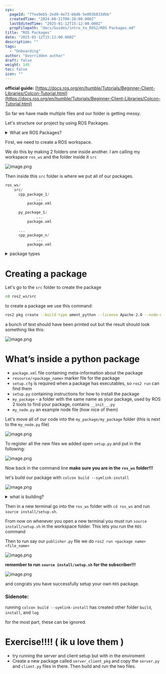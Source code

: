 ```yaml
---
sys:
  pageId: "7fea9eb5-2ed9-4e73-b6d6-5e093b833dbb"
  createdTime: "2024-08-21T00:28:00.000Z"
  lastEditedTime: "2025-01-12T15:12:00.000Z"
  propFilepath: "docs/Guides/intro_to_ROS2/ROS Packages.md"
title: "ROS Packages"
date: "2025-01-12T15:12:00.000Z"
description: ""
tags:
  - "Onboarding"
author: "Overridden author"
draft: false
weight: 145
toc: false
icon: ""
---
```


**official guide:** [https://docs.ros.org/en/humble/Tutorials/Beginner-Client-Libraries/Colcon-Tutorial.html](https://docs.ros.org/en/humble/Tutorials/Beginner-Client-Libraries/Colcon-Tutorial.html)

So far we have made multiple files and our folder is getting messy.

Let's structure our project by using ROS Packages.

<details>

<summary>What are ROS Packages?</summary>

ROS Packages are, as the name implies, packages of code that are highly sharable between ROS developers.

They consist of a folder, `package.xml` file, and source code

```python
      cpp_package_1/
		      ... imagine much code files here ..
          package.xml
```

</details>

First, we need to create a ROS workspace.

We do this by making 2 folders one inside another. I am calling my workspace `ros_ws` and the folder inside it `src`

![image.png](https://prod-files-secure.s3.us-west-2.amazonaws.com/d518164a-d88e-44d1-a4ee-3adb3bd8bce0/70706947-fd18-4537-a67b-e12946812d31/image.png?X-Amz-Algorithm=AWS4-HMAC-SHA256&X-Amz-Content-Sha256=UNSIGNED-PAYLOAD&X-Amz-Credential=ASIAZI2LB466XVZVZPJ6%2F20250407%2Fus-west-2%2Fs3%2Faws4_request&X-Amz-Date=20250407T140858Z&X-Amz-Expires=3600&X-Amz-Security-Token=IQoJb3JpZ2luX2VjEOb%2F%2F%2F%2F%2F%2F%2F%2F%2F%2FwEaCXVzLXdlc3QtMiJHMEUCIFzS2%2Fhrc4uO7XMLHx7Ia0PWcyZcy6MRHmIsrYUKqyXeAiEAnOh1hiyPxn0gFi7br4PtwlU%2FlfYcH767v%2Bx9hyoxclwq%2FwMIXxAAGgw2Mzc0MjMxODM4MDUiDDj2aRUmIMR92LcPICrcA4YpOOzlBu4WCHlzyvDJjg6Fi1TvXZAeX6Ih5XX28tKC2KTvR21DAfZTiuI6rEbCQQQDSZkJH8Lcax86sguk6OJGypRbc8ydUYipf9LmW%2FqJohTFBSoinmAg2wU2Kk%2F%2Bn%2BnE3mu%2F%2BqC2I8%2B5OKpqHzMNKTDrfvzQixjs6BJptXso0OE76U8k4mLA1vzpWnhFx6EnbcBDiJQ3JWonki9X5AenaMH3uTeyUbtcqbEtyz2zriR9KG1DxxVMgoFEix5XM96rZlBwSvI9hfILiF1jpROrIi6Ovyv1Io5VE5IVe8FJu1NS0aQ4CmyOjhJOKj5L7R2abZSiAIcknbwXNOeOVZ8DLg8ZVJL1ZoNkW3AFIxZW0p2Ua65OPo7c0MCAQPjP1VOfwWmAPzV%2Bkznk%2BDjUBRKVKU7Y%2FmyJcWUIiYAt4TrQCxnW4FZDxIh4pCeaKMasGlTvjIpN9oHbZSxp49zZP3x8Tv9q3OCECUEYGunsz2DUS9Wuu%2FuztXQ2IOdtTTXbfWU7LJ%2FOKnvspUnPCjBiEqj%2BxjMuZGTcQ2ln7ph7poSSg1npAOCeBVhUH8pgnoB4J3TY%2FrId16umswhTByFVbmvaeqlFHPdWrIJDXTqHX%2F2lKIzFvyrMoN%2B5gNVrMOy2z78GOqUBjzWrjnB6MWAcYtZLWoNQzsMMq%2Fw8d2WIbW1bUidYDYs0ikmwi5YdsDPLxLeDJ0f2qH4kC8njdXGbvl0%2BS47Oe87%2FznGGVcoHZ4dENCSgyF34DYSY002eC4GkaMGZB6I1jK6r9DFxIAIK7Mqp6ebaHSeKexMePvl5udHEgqr1UfD%2FLxKpcVjn%2F9wlf4yuIDFeY1Kc3msRq7RTSX3iChXqysDPw7Gy&X-Amz-Signature=74e0b7df32a8f296077c1818ea8e1beecbe6f85087c3242173ada0a63c0ca567&X-Amz-SignedHeaders=host&x-id=GetObject)

Then inside this `src` folder is where we put all of our packages.

```python
ros_ws/
    src/
      cpp_package_1/
		      ...
          package.xml

      py_package_1/
		      ...
          package.xml

      ...
      cpp_package_n/
		      ...
          package.xml

```

<details>

<summary>package types</summary>

packages can be either `C++` or python.

the intern file structure is different for each but for this guide we will stick to creating python packages

</details>

# Creating a package

Let's go to the `src` folder to create the package

```bash
cd ros2_ws/src
```

to create a package we use this command:

```bash
ros2 pkg create --build-type ament_python --license Apache-2.0 --node-name my_node my_package
```

a bunch of text should have been printed out but the result should look something like this:

![image.png](https://prod-files-secure.s3.us-west-2.amazonaws.com/d518164a-d88e-44d1-a4ee-3adb3bd8bce0/e6cf1e3f-8512-4a3e-b131-079f800bf3e8/image.png?X-Amz-Algorithm=AWS4-HMAC-SHA256&X-Amz-Content-Sha256=UNSIGNED-PAYLOAD&X-Amz-Credential=ASIAZI2LB466XVZVZPJ6%2F20250407%2Fus-west-2%2Fs3%2Faws4_request&X-Amz-Date=20250407T140858Z&X-Amz-Expires=3600&X-Amz-Security-Token=IQoJb3JpZ2luX2VjEOb%2F%2F%2F%2F%2F%2F%2F%2F%2F%2FwEaCXVzLXdlc3QtMiJHMEUCIFzS2%2Fhrc4uO7XMLHx7Ia0PWcyZcy6MRHmIsrYUKqyXeAiEAnOh1hiyPxn0gFi7br4PtwlU%2FlfYcH767v%2Bx9hyoxclwq%2FwMIXxAAGgw2Mzc0MjMxODM4MDUiDDj2aRUmIMR92LcPICrcA4YpOOzlBu4WCHlzyvDJjg6Fi1TvXZAeX6Ih5XX28tKC2KTvR21DAfZTiuI6rEbCQQQDSZkJH8Lcax86sguk6OJGypRbc8ydUYipf9LmW%2FqJohTFBSoinmAg2wU2Kk%2F%2Bn%2BnE3mu%2F%2BqC2I8%2B5OKpqHzMNKTDrfvzQixjs6BJptXso0OE76U8k4mLA1vzpWnhFx6EnbcBDiJQ3JWonki9X5AenaMH3uTeyUbtcqbEtyz2zriR9KG1DxxVMgoFEix5XM96rZlBwSvI9hfILiF1jpROrIi6Ovyv1Io5VE5IVe8FJu1NS0aQ4CmyOjhJOKj5L7R2abZSiAIcknbwXNOeOVZ8DLg8ZVJL1ZoNkW3AFIxZW0p2Ua65OPo7c0MCAQPjP1VOfwWmAPzV%2Bkznk%2BDjUBRKVKU7Y%2FmyJcWUIiYAt4TrQCxnW4FZDxIh4pCeaKMasGlTvjIpN9oHbZSxp49zZP3x8Tv9q3OCECUEYGunsz2DUS9Wuu%2FuztXQ2IOdtTTXbfWU7LJ%2FOKnvspUnPCjBiEqj%2BxjMuZGTcQ2ln7ph7poSSg1npAOCeBVhUH8pgnoB4J3TY%2FrId16umswhTByFVbmvaeqlFHPdWrIJDXTqHX%2F2lKIzFvyrMoN%2B5gNVrMOy2z78GOqUBjzWrjnB6MWAcYtZLWoNQzsMMq%2Fw8d2WIbW1bUidYDYs0ikmwi5YdsDPLxLeDJ0f2qH4kC8njdXGbvl0%2BS47Oe87%2FznGGVcoHZ4dENCSgyF34DYSY002eC4GkaMGZB6I1jK6r9DFxIAIK7Mqp6ebaHSeKexMePvl5udHEgqr1UfD%2FLxKpcVjn%2F9wlf4yuIDFeY1Kc3msRq7RTSX3iChXqysDPw7Gy&X-Amz-Signature=d5f0e14a9b43a490bd180990889ac95602470b54ba31dcc698f924c43c68f2d2&X-Amz-SignedHeaders=host&x-id=GetObject)

# What’s inside a python package

- `package.xml` file containing meta-information about the package
- `resource/<package_name>` marker file for the package
- `setup.cfg` is required when a package has executables, so `ros2 run` can find them
- `setup.py` containing instructions for how to install the package
- `my_package` - a folder with the same name as your package, used by ROS 2 tools to find your package, contains `__init__.py`
- `my_node.py` an example node file (how nice of them)

Let's move all of our code into the `my_package/my_package` folder (this is next to the `my_node.py` file)

![image.png](https://prod-files-secure.s3.us-west-2.amazonaws.com/d518164a-d88e-44d1-a4ee-3adb3bd8bce0/9ce58f11-0da9-4d3e-b86d-506a9685d378/image.png?X-Amz-Algorithm=AWS4-HMAC-SHA256&X-Amz-Content-Sha256=UNSIGNED-PAYLOAD&X-Amz-Credential=ASIAZI2LB466XVZVZPJ6%2F20250407%2Fus-west-2%2Fs3%2Faws4_request&X-Amz-Date=20250407T140858Z&X-Amz-Expires=3600&X-Amz-Security-Token=IQoJb3JpZ2luX2VjEOb%2F%2F%2F%2F%2F%2F%2F%2F%2F%2FwEaCXVzLXdlc3QtMiJHMEUCIFzS2%2Fhrc4uO7XMLHx7Ia0PWcyZcy6MRHmIsrYUKqyXeAiEAnOh1hiyPxn0gFi7br4PtwlU%2FlfYcH767v%2Bx9hyoxclwq%2FwMIXxAAGgw2Mzc0MjMxODM4MDUiDDj2aRUmIMR92LcPICrcA4YpOOzlBu4WCHlzyvDJjg6Fi1TvXZAeX6Ih5XX28tKC2KTvR21DAfZTiuI6rEbCQQQDSZkJH8Lcax86sguk6OJGypRbc8ydUYipf9LmW%2FqJohTFBSoinmAg2wU2Kk%2F%2Bn%2BnE3mu%2F%2BqC2I8%2B5OKpqHzMNKTDrfvzQixjs6BJptXso0OE76U8k4mLA1vzpWnhFx6EnbcBDiJQ3JWonki9X5AenaMH3uTeyUbtcqbEtyz2zriR9KG1DxxVMgoFEix5XM96rZlBwSvI9hfILiF1jpROrIi6Ovyv1Io5VE5IVe8FJu1NS0aQ4CmyOjhJOKj5L7R2abZSiAIcknbwXNOeOVZ8DLg8ZVJL1ZoNkW3AFIxZW0p2Ua65OPo7c0MCAQPjP1VOfwWmAPzV%2Bkznk%2BDjUBRKVKU7Y%2FmyJcWUIiYAt4TrQCxnW4FZDxIh4pCeaKMasGlTvjIpN9oHbZSxp49zZP3x8Tv9q3OCECUEYGunsz2DUS9Wuu%2FuztXQ2IOdtTTXbfWU7LJ%2FOKnvspUnPCjBiEqj%2BxjMuZGTcQ2ln7ph7poSSg1npAOCeBVhUH8pgnoB4J3TY%2FrId16umswhTByFVbmvaeqlFHPdWrIJDXTqHX%2F2lKIzFvyrMoN%2B5gNVrMOy2z78GOqUBjzWrjnB6MWAcYtZLWoNQzsMMq%2Fw8d2WIbW1bUidYDYs0ikmwi5YdsDPLxLeDJ0f2qH4kC8njdXGbvl0%2BS47Oe87%2FznGGVcoHZ4dENCSgyF34DYSY002eC4GkaMGZB6I1jK6r9DFxIAIK7Mqp6ebaHSeKexMePvl5udHEgqr1UfD%2FLxKpcVjn%2F9wlf4yuIDFeY1Kc3msRq7RTSX3iChXqysDPw7Gy&X-Amz-Signature=1ff4144ffe4fd7c4579a840ed39346e883b711ef05c9c6fed22339066e5fe04a&X-Amz-SignedHeaders=host&x-id=GetObject)

To register all the new files we added open `setup.py` and put in the following:

![image.png](https://prod-files-secure.s3.us-west-2.amazonaws.com/d518164a-d88e-44d1-a4ee-3adb3bd8bce0/1cd7c262-4cae-4496-9d75-c178537d24a2/image.png?X-Amz-Algorithm=AWS4-HMAC-SHA256&X-Amz-Content-Sha256=UNSIGNED-PAYLOAD&X-Amz-Credential=ASIAZI2LB466XVZVZPJ6%2F20250407%2Fus-west-2%2Fs3%2Faws4_request&X-Amz-Date=20250407T140858Z&X-Amz-Expires=3600&X-Amz-Security-Token=IQoJb3JpZ2luX2VjEOb%2F%2F%2F%2F%2F%2F%2F%2F%2F%2FwEaCXVzLXdlc3QtMiJHMEUCIFzS2%2Fhrc4uO7XMLHx7Ia0PWcyZcy6MRHmIsrYUKqyXeAiEAnOh1hiyPxn0gFi7br4PtwlU%2FlfYcH767v%2Bx9hyoxclwq%2FwMIXxAAGgw2Mzc0MjMxODM4MDUiDDj2aRUmIMR92LcPICrcA4YpOOzlBu4WCHlzyvDJjg6Fi1TvXZAeX6Ih5XX28tKC2KTvR21DAfZTiuI6rEbCQQQDSZkJH8Lcax86sguk6OJGypRbc8ydUYipf9LmW%2FqJohTFBSoinmAg2wU2Kk%2F%2Bn%2BnE3mu%2F%2BqC2I8%2B5OKpqHzMNKTDrfvzQixjs6BJptXso0OE76U8k4mLA1vzpWnhFx6EnbcBDiJQ3JWonki9X5AenaMH3uTeyUbtcqbEtyz2zriR9KG1DxxVMgoFEix5XM96rZlBwSvI9hfILiF1jpROrIi6Ovyv1Io5VE5IVe8FJu1NS0aQ4CmyOjhJOKj5L7R2abZSiAIcknbwXNOeOVZ8DLg8ZVJL1ZoNkW3AFIxZW0p2Ua65OPo7c0MCAQPjP1VOfwWmAPzV%2Bkznk%2BDjUBRKVKU7Y%2FmyJcWUIiYAt4TrQCxnW4FZDxIh4pCeaKMasGlTvjIpN9oHbZSxp49zZP3x8Tv9q3OCECUEYGunsz2DUS9Wuu%2FuztXQ2IOdtTTXbfWU7LJ%2FOKnvspUnPCjBiEqj%2BxjMuZGTcQ2ln7ph7poSSg1npAOCeBVhUH8pgnoB4J3TY%2FrId16umswhTByFVbmvaeqlFHPdWrIJDXTqHX%2F2lKIzFvyrMoN%2B5gNVrMOy2z78GOqUBjzWrjnB6MWAcYtZLWoNQzsMMq%2Fw8d2WIbW1bUidYDYs0ikmwi5YdsDPLxLeDJ0f2qH4kC8njdXGbvl0%2BS47Oe87%2FznGGVcoHZ4dENCSgyF34DYSY002eC4GkaMGZB6I1jK6r9DFxIAIK7Mqp6ebaHSeKexMePvl5udHEgqr1UfD%2FLxKpcVjn%2F9wlf4yuIDFeY1Kc3msRq7RTSX3iChXqysDPw7Gy&X-Amz-Signature=78dc094f783ca0f81dda66a9514331f0464dcde093a5138a840937e5c4c4df32&X-Amz-SignedHeaders=host&x-id=GetObject)

Now back in the command line **make sure you are in the** **`ros_ws`** **folder!!!**

let's build our package with `colcon build --symlink-install`

![image.png](https://prod-files-secure.s3.us-west-2.amazonaws.com/d518164a-d88e-44d1-a4ee-3adb3bd8bce0/2f2a0d27-b173-48fd-b189-5f5c0ce65619/image.png?X-Amz-Algorithm=AWS4-HMAC-SHA256&X-Amz-Content-Sha256=UNSIGNED-PAYLOAD&X-Amz-Credential=ASIAZI2LB466XVZVZPJ6%2F20250407%2Fus-west-2%2Fs3%2Faws4_request&X-Amz-Date=20250407T140858Z&X-Amz-Expires=3600&X-Amz-Security-Token=IQoJb3JpZ2luX2VjEOb%2F%2F%2F%2F%2F%2F%2F%2F%2F%2FwEaCXVzLXdlc3QtMiJHMEUCIFzS2%2Fhrc4uO7XMLHx7Ia0PWcyZcy6MRHmIsrYUKqyXeAiEAnOh1hiyPxn0gFi7br4PtwlU%2FlfYcH767v%2Bx9hyoxclwq%2FwMIXxAAGgw2Mzc0MjMxODM4MDUiDDj2aRUmIMR92LcPICrcA4YpOOzlBu4WCHlzyvDJjg6Fi1TvXZAeX6Ih5XX28tKC2KTvR21DAfZTiuI6rEbCQQQDSZkJH8Lcax86sguk6OJGypRbc8ydUYipf9LmW%2FqJohTFBSoinmAg2wU2Kk%2F%2Bn%2BnE3mu%2F%2BqC2I8%2B5OKpqHzMNKTDrfvzQixjs6BJptXso0OE76U8k4mLA1vzpWnhFx6EnbcBDiJQ3JWonki9X5AenaMH3uTeyUbtcqbEtyz2zriR9KG1DxxVMgoFEix5XM96rZlBwSvI9hfILiF1jpROrIi6Ovyv1Io5VE5IVe8FJu1NS0aQ4CmyOjhJOKj5L7R2abZSiAIcknbwXNOeOVZ8DLg8ZVJL1ZoNkW3AFIxZW0p2Ua65OPo7c0MCAQPjP1VOfwWmAPzV%2Bkznk%2BDjUBRKVKU7Y%2FmyJcWUIiYAt4TrQCxnW4FZDxIh4pCeaKMasGlTvjIpN9oHbZSxp49zZP3x8Tv9q3OCECUEYGunsz2DUS9Wuu%2FuztXQ2IOdtTTXbfWU7LJ%2FOKnvspUnPCjBiEqj%2BxjMuZGTcQ2ln7ph7poSSg1npAOCeBVhUH8pgnoB4J3TY%2FrId16umswhTByFVbmvaeqlFHPdWrIJDXTqHX%2F2lKIzFvyrMoN%2B5gNVrMOy2z78GOqUBjzWrjnB6MWAcYtZLWoNQzsMMq%2Fw8d2WIbW1bUidYDYs0ikmwi5YdsDPLxLeDJ0f2qH4kC8njdXGbvl0%2BS47Oe87%2FznGGVcoHZ4dENCSgyF34DYSY002eC4GkaMGZB6I1jK6r9DFxIAIK7Mqp6ebaHSeKexMePvl5udHEgqr1UfD%2FLxKpcVjn%2F9wlf4yuIDFeY1Kc3msRq7RTSX3iChXqysDPw7Gy&X-Amz-Signature=eb8db65b39c0319038c8a1ff49932481941672e8e116b2afc1693623895008a3&X-Amz-SignedHeaders=host&x-id=GetObject)

<details>

<summary>what is building?</summary>

if you are a CS major at Rose-Hulman you will learn the answer to this in CSSE132

but TLDR; is it combines all the code files into one program that can be run easily 

</details>

Then in a new terminal go into the `ros_ws` folder with `cd ros_ws` and run `source install/setup.sh`. 

From now on whenever you open a new terminal you must run `source install/setup.sh` in the workspace folder. This lets you run the `ROS` command

Then to run say our `publisher.py` file we do `ros2 run <package name> <file_name>`

![image.png](https://prod-files-secure.s3.us-west-2.amazonaws.com/d518164a-d88e-44d1-a4ee-3adb3bd8bce0/4f4b1219-3a44-4632-aa0a-ce3471699f59/image.png?X-Amz-Algorithm=AWS4-HMAC-SHA256&X-Amz-Content-Sha256=UNSIGNED-PAYLOAD&X-Amz-Credential=ASIAZI2LB466XVZVZPJ6%2F20250407%2Fus-west-2%2Fs3%2Faws4_request&X-Amz-Date=20250407T140858Z&X-Amz-Expires=3600&X-Amz-Security-Token=IQoJb3JpZ2luX2VjEOb%2F%2F%2F%2F%2F%2F%2F%2F%2F%2FwEaCXVzLXdlc3QtMiJHMEUCIFzS2%2Fhrc4uO7XMLHx7Ia0PWcyZcy6MRHmIsrYUKqyXeAiEAnOh1hiyPxn0gFi7br4PtwlU%2FlfYcH767v%2Bx9hyoxclwq%2FwMIXxAAGgw2Mzc0MjMxODM4MDUiDDj2aRUmIMR92LcPICrcA4YpOOzlBu4WCHlzyvDJjg6Fi1TvXZAeX6Ih5XX28tKC2KTvR21DAfZTiuI6rEbCQQQDSZkJH8Lcax86sguk6OJGypRbc8ydUYipf9LmW%2FqJohTFBSoinmAg2wU2Kk%2F%2Bn%2BnE3mu%2F%2BqC2I8%2B5OKpqHzMNKTDrfvzQixjs6BJptXso0OE76U8k4mLA1vzpWnhFx6EnbcBDiJQ3JWonki9X5AenaMH3uTeyUbtcqbEtyz2zriR9KG1DxxVMgoFEix5XM96rZlBwSvI9hfILiF1jpROrIi6Ovyv1Io5VE5IVe8FJu1NS0aQ4CmyOjhJOKj5L7R2abZSiAIcknbwXNOeOVZ8DLg8ZVJL1ZoNkW3AFIxZW0p2Ua65OPo7c0MCAQPjP1VOfwWmAPzV%2Bkznk%2BDjUBRKVKU7Y%2FmyJcWUIiYAt4TrQCxnW4FZDxIh4pCeaKMasGlTvjIpN9oHbZSxp49zZP3x8Tv9q3OCECUEYGunsz2DUS9Wuu%2FuztXQ2IOdtTTXbfWU7LJ%2FOKnvspUnPCjBiEqj%2BxjMuZGTcQ2ln7ph7poSSg1npAOCeBVhUH8pgnoB4J3TY%2FrId16umswhTByFVbmvaeqlFHPdWrIJDXTqHX%2F2lKIzFvyrMoN%2B5gNVrMOy2z78GOqUBjzWrjnB6MWAcYtZLWoNQzsMMq%2Fw8d2WIbW1bUidYDYs0ikmwi5YdsDPLxLeDJ0f2qH4kC8njdXGbvl0%2BS47Oe87%2FznGGVcoHZ4dENCSgyF34DYSY002eC4GkaMGZB6I1jK6r9DFxIAIK7Mqp6ebaHSeKexMePvl5udHEgqr1UfD%2FLxKpcVjn%2F9wlf4yuIDFeY1Kc3msRq7RTSX3iChXqysDPw7Gy&X-Amz-Signature=813b6104bc884366404478ec35c2c021f20d5fb7ccf5c8009e53047ecad123d9&X-Amz-SignedHeaders=host&x-id=GetObject)

**remember to run** **`source install/setup.sh`** **for the subscriber!!!**

![image.png](https://prod-files-secure.s3.us-west-2.amazonaws.com/d518164a-d88e-44d1-a4ee-3adb3bd8bce0/02121119-dad4-49ec-8356-c956108b4243/image.png?X-Amz-Algorithm=AWS4-HMAC-SHA256&X-Amz-Content-Sha256=UNSIGNED-PAYLOAD&X-Amz-Credential=ASIAZI2LB466XVZVZPJ6%2F20250407%2Fus-west-2%2Fs3%2Faws4_request&X-Amz-Date=20250407T140858Z&X-Amz-Expires=3600&X-Amz-Security-Token=IQoJb3JpZ2luX2VjEOb%2F%2F%2F%2F%2F%2F%2F%2F%2F%2FwEaCXVzLXdlc3QtMiJHMEUCIFzS2%2Fhrc4uO7XMLHx7Ia0PWcyZcy6MRHmIsrYUKqyXeAiEAnOh1hiyPxn0gFi7br4PtwlU%2FlfYcH767v%2Bx9hyoxclwq%2FwMIXxAAGgw2Mzc0MjMxODM4MDUiDDj2aRUmIMR92LcPICrcA4YpOOzlBu4WCHlzyvDJjg6Fi1TvXZAeX6Ih5XX28tKC2KTvR21DAfZTiuI6rEbCQQQDSZkJH8Lcax86sguk6OJGypRbc8ydUYipf9LmW%2FqJohTFBSoinmAg2wU2Kk%2F%2Bn%2BnE3mu%2F%2BqC2I8%2B5OKpqHzMNKTDrfvzQixjs6BJptXso0OE76U8k4mLA1vzpWnhFx6EnbcBDiJQ3JWonki9X5AenaMH3uTeyUbtcqbEtyz2zriR9KG1DxxVMgoFEix5XM96rZlBwSvI9hfILiF1jpROrIi6Ovyv1Io5VE5IVe8FJu1NS0aQ4CmyOjhJOKj5L7R2abZSiAIcknbwXNOeOVZ8DLg8ZVJL1ZoNkW3AFIxZW0p2Ua65OPo7c0MCAQPjP1VOfwWmAPzV%2Bkznk%2BDjUBRKVKU7Y%2FmyJcWUIiYAt4TrQCxnW4FZDxIh4pCeaKMasGlTvjIpN9oHbZSxp49zZP3x8Tv9q3OCECUEYGunsz2DUS9Wuu%2FuztXQ2IOdtTTXbfWU7LJ%2FOKnvspUnPCjBiEqj%2BxjMuZGTcQ2ln7ph7poSSg1npAOCeBVhUH8pgnoB4J3TY%2FrId16umswhTByFVbmvaeqlFHPdWrIJDXTqHX%2F2lKIzFvyrMoN%2B5gNVrMOy2z78GOqUBjzWrjnB6MWAcYtZLWoNQzsMMq%2Fw8d2WIbW1bUidYDYs0ikmwi5YdsDPLxLeDJ0f2qH4kC8njdXGbvl0%2BS47Oe87%2FznGGVcoHZ4dENCSgyF34DYSY002eC4GkaMGZB6I1jK6r9DFxIAIK7Mqp6ebaHSeKexMePvl5udHEgqr1UfD%2FLxKpcVjn%2F9wlf4yuIDFeY1Kc3msRq7RTSX3iChXqysDPw7Gy&X-Amz-Signature=6124d7fbc9b328a487e174472c8589224f04f47ef069c6205ee478b40f26f995&X-Amz-SignedHeaders=host&x-id=GetObject)

and congrats you have successfully setup your own `ROS` package.

### Sidenote:

running `colcon build --symlink-install` has created other folder `build`, `install`, and `log`

for the most part, these can be ignored.

# Exercise!!!! ( ik u love them )

- try running the server and client setup but with in the enviroment
- Create a new package called `server_client_pkg` and copy the `server.py` and `client.py` files in there. Then build and run the two files.
